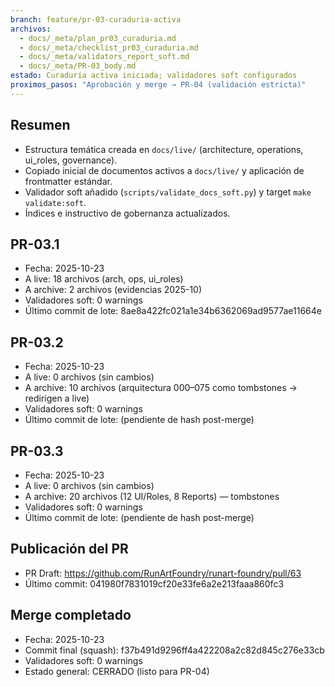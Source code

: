 ```yaml
---
branch: feature/pr-03-curaduria-activa
archivos:
  - docs/_meta/plan_pr03_curaduria.md
  - docs/_meta/checklist_pr03_curaduria.md
  - docs/_meta/validators_report_soft.md
  - docs/_meta/PR-03_body.md
estado: Curaduría activa iniciada; validadores soft configurados
proximos_pasos: "Aprobación y merge → PR-04 (validación estricta)"
---
```


## Resumen
- Estructura temática creada en `docs/live/` (architecture, operations, ui_roles, governance).
- Copiado inicial de documentos activos a `docs/live/` y aplicación de frontmatter estándar.
- Validador soft añadido (`scripts/validate_docs_soft.py`) y target `make validate:soft`.
- Índices e instructivo de gobernanza actualizados.

## PR-03.1
- Fecha: 2025-10-23
- A live: 18 archivos (arch, ops, ui_roles)
- A archive: 2 archivos (evidencias 2025-10)
- Validadores soft: 0 warnings
- Último commit de lote: 8ae8a422fc021a1e34b6362069ad9577ae11664e

## PR-03.2
- Fecha: 2025-10-23
- A live: 0 archivos (sin cambios)
- A archive: 10 archivos (arquitectura 000–075 como tombstones → redirigen a live)
- Validadores soft: 0 warnings
- Último commit de lote: (pendiente de hash post-merge)

## PR-03.3
- Fecha: 2025-10-23
- A live: 0 archivos (sin cambios)
- A archive: 20 archivos (12 UI/Roles, 8 Reports) — tombstones
- Validadores soft: 0 warnings
- Último commit de lote: (pendiente de hash post-merge)

## Publicación del PR
- PR Draft: https://github.com/RunArtFoundry/runart-foundry/pull/63
- Último commit: 041980f7831019cf20e33fe6a2e213faaa860fc3

## Merge completado
- Fecha: 2025-10-23
- Commit final (squash): f37b491d9296ff4a422208a2c82d845c276e33cb
- Validadores soft: 0 warnings
- Estado general: CERRADO (listo para PR-04)
